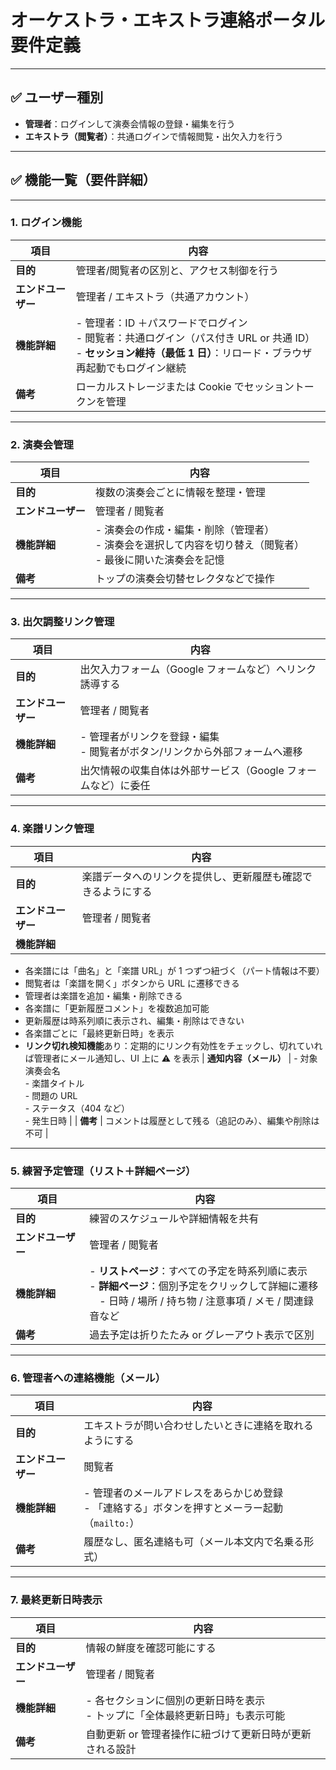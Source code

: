 # オーケストラ・エキストラ連絡ポータル 要件定義

---

## ✅ ユーザー種別

- **管理者**：ログインして演奏会情報の登録・編集を行う
- **エキストラ（閲覧者）**：共通ログインで情報閲覧・出欠入力を行う

---

## ✅ 機能一覧（要件詳細）

---

### 1. ログイン機能

| 項目               | 内容                                                                                                                                                                    |
| ------------------ | ----------------------------------------------------------------------------------------------------------------------------------------------------------------------- |
| **目的**           | 管理者/閲覧者の区別と、アクセス制御を行う                                                                                                                               |
| **エンドユーザー** | 管理者 / エキストラ（共通アカウント）                                                                                                                                   |
| **機能詳細**       | - 管理者：ID ＋パスワードでログイン<br>- 閲覧者：共通ログイン（パス付き URL or 共通 ID）<br>- **セッション維持（最低 1 日）**：リロード・ブラウザ再起動でもログイン継続 |
| **備考**           | ローカルストレージまたは Cookie でセッショントークンを管理                                                                                                              |

---

### 2. 演奏会管理

| 項目               | 内容                                                                                                             |
| ------------------ | ---------------------------------------------------------------------------------------------------------------- |
| **目的**           | 複数の演奏会ごとに情報を整理・管理                                                                               |
| **エンドユーザー** | 管理者 / 閲覧者                                                                                                  |
| **機能詳細**       | - 演奏会の作成・編集・削除（管理者）<br>- 演奏会を選択して内容を切り替え（閲覧者）<br>- 最後に開いた演奏会を記憶 |
| **備考**           | トップの演奏会切替セレクタなどで操作                                                                             |

---

### 3. 出欠調整リンク管理

| 項目               | 内容                                                                          |
| ------------------ | ----------------------------------------------------------------------------- |
| **目的**           | 出欠入力フォーム（Google フォームなど）へリンク誘導する                       |
| **エンドユーザー** | 管理者 / 閲覧者                                                               |
| **機能詳細**       | - 管理者がリンクを登録・編集<br>- 閲覧者がボタン/リンクから外部フォームへ遷移 |
| **備考**           | 出欠情報の収集自体は外部サービス（Google フォームなど）に委任                 |

---

### 4. 楽譜リンク管理

| 項目               | 内容                                                         |
| ------------------ | ------------------------------------------------------------ |
| **目的**           | 楽譜データへのリンクを提供し、更新履歴も確認できるようにする |
| **エンドユーザー** | 管理者 / 閲覧者                                              |
| **機能詳細**       |

- 各楽譜には「曲名」と「楽譜 URL」が 1 つずつ紐づく（パート情報は不要）
- 閲覧者は「楽譜を開く」ボタンから URL に遷移できる
- 管理者は楽譜を追加・編集・削除できる
- 各楽譜に「更新履歴コメント」を複数追加可能
- 更新履歴は時系列順に表示され、編集・削除はできない
- 各楽譜ごとに「最終更新日時」を表示
- **リンク切れ検知機能**あり：定期的にリンク有効性をチェックし、切れていれば管理者にメール通知し、UI 上に ⚠ を表示
  | **通知内容（メール）** | - 対象演奏会名<br>- 楽譜タイトル<br>- 問題の URL<br>- ステータス（404 など）<br>- 発生日時 |
  | **備考** | コメントは履歴として残る（追記のみ）、編集や削除は不可 |

---

### 5. 練習予定管理（リスト＋詳細ページ）

| 項目               | 内容                                                                                                                                                                |
| ------------------ | ------------------------------------------------------------------------------------------------------------------------------------------------------------------- |
| **目的**           | 練習のスケジュールや詳細情報を共有                                                                                                                                  |
| **エンドユーザー** | 管理者 / 閲覧者                                                                                                                                                     |
| **機能詳細**       | - **リストページ**：すべての予定を時系列順に表示<br>- **詳細ページ**：個別予定をクリックして詳細に遷移<br>　- 日時 / 場所 / 持ち物 / 注意事項 / メモ / 関連録音など |
| **備考**           | 過去予定は折りたたみ or グレーアウト表示で区別                                                                                                                      |

---

### 6. 管理者への連絡機能（メール）

| 項目               | 内容                                                                                              |
| ------------------ | ------------------------------------------------------------------------------------------------- |
| **目的**           | エキストラが問い合わせしたいときに連絡を取れるようにする                                          |
| **エンドユーザー** | 閲覧者                                                                                            |
| **機能詳細**       | - 管理者のメールアドレスをあらかじめ登録<br>- 「連絡する」ボタンを押すとメーラー起動（`mailto:`） |
| **備考**           | 履歴なし、匿名連絡も可（メール本文内で名乗る形式）                                                |

---

### 7. 最終更新日時表示

| 項目               | 内容                                                                             |
| ------------------ | -------------------------------------------------------------------------------- |
| **目的**           | 情報の鮮度を確認可能にする                                                       |
| **エンドユーザー** | 管理者 / 閲覧者                                                                  |
| **機能詳細**       | - 各セクションに個別の更新日時を表示<br>- トップに「全体最終更新日時」も表示可能 |
| **備考**           | 自動更新 or 管理者操作に紐づけて更新日時が更新される設計                         |
